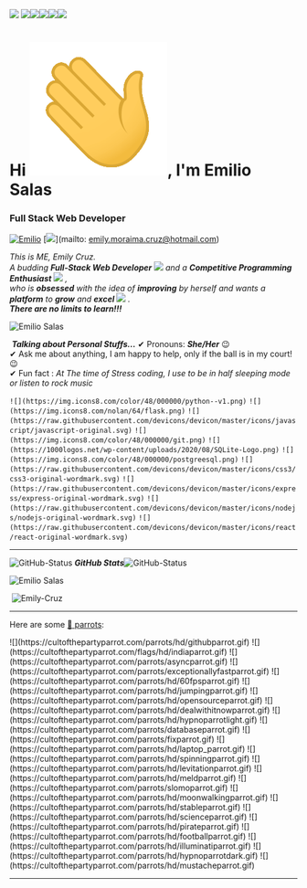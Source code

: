 [![](https://media.giphy.com/media/10Bb1Bq7BMi9Co/giphy.gif)](#) [![](https://media.giphy.com/media/10Bb1Bq7BMi9Co/giphy.gif)![](https://media.giphy.com/media/10Bb1Bq7BMi9Co/giphy.gif)![](https://media.giphy.com/media/10Bb1Bq7BMi9Co/giphy.gif)![](https://media.giphy.com/media/10Bb1Bq7BMi9Co/giphy.gif)![](https://media.giphy.com/media/10Bb1Bq7BMi9Co/giphy.gif)](#)

# Hi ![](https://raw.githubusercontent.com/ABSphreak/ABSphreak/master/gifs/Hi.gif), I'm Emilio Salas

### Full Stack Web Developer

[![Emilio](https://img.icons8.com/ios-filled/50/4a90e2/linkedin.png)](https://www.linkedin.com/in/emily-fullstack/) [![](https://img.icons8.com/color/48/4a90e2/send-mass-email.png)](mailto: emily.moraima.cruz@hotmail.com)

_This is ME, Emily Cruz.  
A budding **Full-Stack Web Developer** ![](https://github.com/TheDudeThatCode/TheDudeThatCode/blob/master/Assets/Developer.gif) and a **Competitive Programming Enthusiast** ![](https://github.com/TheDudeThatCode/TheDudeThatCode/blob/master/Assets/Designer.gif) ,  
who is **obsessed** with the idea of **improving** by herself and wants a **platform** to **grow** and **excel** ![](https://github.com/TheDudeThatCode/TheDudeThatCode/blob/master/Assets/Medal.gif) ._   
**_There are no limits to learn!!!_**

![Emilio Salas](https://komarev.com/ghpvc/?username=emilio4585&label=Profile%20views&color=0e75b6&style=flat)

 ***Talking about Personal Stuffs...*** ✔ Pronouns: ***She/Her*** 😉  
✔ Ask me about anything, I am happy to help, only if the ball is in my court!😉  
✔ Fun fact : *At The time of Stress coding, I use to be in half sleeping mode or listen to rock music*  

`![](https://img.icons8.com/color/48/000000/python--v1.png)` ` ![](https://img.icons8.com/nolan/64/flask.png) ` ` ![](https://raw.githubusercontent.com/devicons/devicon/master/icons/javascript/javascript-original.svg) ` ` ![](https://img.icons8.com/color/48/000000/git.png) ` ` ![](https://1000logos.net/wp-content/uploads/2020/08/SQLite-Logo.png) ` ` ![](https://img.icons8.com/color/48/000000/postgreesql.png) ` ` ![](https://raw.githubusercontent.com/devicons/devicon/master/icons/css3/css3-original-wordmark.svg) ` ` ![](https://raw.githubusercontent.com/devicons/devicon/master/icons/express/express-original-wordmark.svg) ` ` ![](https://raw.githubusercontent.com/devicons/devicon/master/icons/nodejs/nodejs-original-wordmark.svg) ` `![](https://raw.githubusercontent.com/devicons/devicon/master/icons/react/react-original-wordmark.svg)` 

* * *

![GitHub-Status](https://media.giphy.com/media/8UHRm5oY4k4FDxq5QG/giphy.gif) _**GitHub Stats**_![GitHub-Status](https://media.giphy.com/media/8UHRm5oY4k4FDxq5QG/giphy.gif)

![Emilio Salas](https://github-readme-stats.vercel.app/api/top-langs?username=emilio4585&hide=css,html&show_icons=true&locale=en&layout=compact&theme=radical)

 ![Emily-Cruz](https://github-readme-stats.vercel.app/api?username=emilio4585&show_icons=true&locale=en&theme=radical)

* * *

Here are some [🦜 parrots](https://cultofthepartyparrot.com):

<div>![](https://cultofthepartyparrot.com/parrots/hd/githubparrot.gif) ![](https://cultofthepartyparrot.com/flags/hd/indiaparrot.gif) ![](https://cultofthepartyparrot.com/parrots/asyncparrot.gif) ![](https://cultofthepartyparrot.com/parrots/exceptionallyfastparrot.gif) ![](https://cultofthepartyparrot.com/parrots/hd/60fpsparrot.gif) ![](https://cultofthepartyparrot.com/parrots/hd/jumpingparrot.gif) ![](https://cultofthepartyparrot.com/parrots/hd/opensourceparrot.gif) ![](https://cultofthepartyparrot.com/parrots/hd/dealwithitnowparrot.gif) ![](https://cultofthepartyparrot.com/parrots/hd/hypnoparrotlight.gif) ![](https://cultofthepartyparrot.com/parrots/databaseparrot.gif) ![](https://cultofthepartyparrot.com/parrots/fixparrot.gif) ![](https://cultofthepartyparrot.com/parrots/hd/laptop_parrot.gif) ![](https://cultofthepartyparrot.com/parrots/hd/spinningparrot.gif) ![](https://cultofthepartyparrot.com/parrots/hd/levitationparrot.gif) ![](https://cultofthepartyparrot.com/parrots/hd/meldparrot.gif) ![](https://cultofthepartyparrot.com/parrots/slomoparrot.gif) ![](https://cultofthepartyparrot.com/parrots/hd/moonwalkingparrot.gif) ![](https://cultofthepartyparrot.com/parrots/hd/stableparrot.gif) ![](https://cultofthepartyparrot.com/parrots/hd/scienceparrot.gif) ![](https://cultofthepartyparrot.com/parrots/hd/pirateparrot.gif) ![](https://cultofthepartyparrot.com/parrots/hd/footballparrot.gif) ![](https://cultofthepartyparrot.com/parrots/hd/illuminatiparrot.gif) ![](https://cultofthepartyparrot.com/parrots/hd/hypnoparrotdark.gif) ![](https://cultofthepartyparrot.com/parrots/hd/mustacheparrot.gif)</div>

* * *